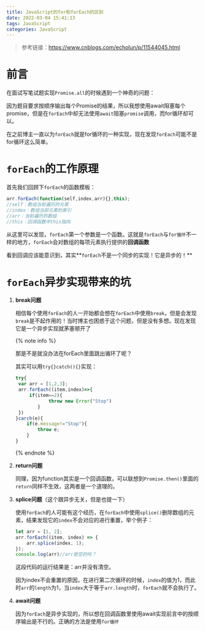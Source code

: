 ```yaml
---
title: JavaScript的for和forEach的区别
date: 2022-03-04 15:41:13
tags: JavaScript
categories: JavaScript
---
```


> 参考链接：https://www.cnblogs.com/echolun/p/11544045.html

# 前言

在面试写笔试题实现`Promise.all`的时候遇到一个神奇的问题：

因为题目要求按顺序输出每个Promise的结果，所以我想使用await阻塞每个promise，但是在`forEach`中却无法使用`await`阻塞`promise`调用，而for循环却可以。

在之前博主一直以为`forEach`就是for循环的一种实现，现在发现`forEach`可能不是for循环这么简单。

# `forEach`的工作原理

首先我们回顾下`forEach`的函数模板：

```js
arr.forEach(function(self,index,arr){},this);
//self：数组当前遍历的元素
//index：数组当前元素的索引
//arr：当前遍历的数组
//this：回调函数中this指向
```

从这里可以发现，`forEach`第一个参数是一个函数。这就是`forEach`与`for循环`不一样的地方，`forEach`会对数组的每项元素执行提供的**回调函数**

看到回调应该能意识到，其实**`forEach`不是一个同步的实现！它是异步的！**

# `forEach`异步实现带来的坑

1. **break问题**

   相信每个使用`forEach`的人一开始都会想在`forEach`中使用`break`，但是会发现`break`是不起作用的！当时博主也困惑于这个问题，但是没有多想。现在发现它是一个异步实现就茅塞顿开了

   {% note info %}

   那是不是就没办法在forEach里面跳出循环了呢？

   其实可以用`try{}catch(){}`实现：

   ```js
   try{
   	var arr = [1,2,3];
   	arr.forEach((item,index)=>{
   		if(item==2){
               throw new Error("Stop")
           }
   	})
   }carch(e){
       if(e.message!="Stop"){
           throw e;
       }
   }
   ```

   

   {% endnote %}

2. **return问题**

   同理，因为function其实是一个回调函数，可以联想到`Promise.then()`里面的`return`同样不生效，这两者是一个道理的。

3. **splice问题**（这个跟异步无关，但是也提一下）

   使用`forEach`的人可能有这个经历，在`forEach`中使用`splice()`删除数组的元素，结果发现它的`index`不会对应的进行重置，举个例子：

   ```js
   let arr = [1, 2];
   arr.forEach((item, index) => {
       arr.splice(index, 1);
   });
   console.log(arr)//arr是空的吗？
   ```

   这段代码的运行结果是：arr并没有清空。

   因为index不会重置的原因，在进行第二次循环的时候，`index`的值为1，而此时`arr`的`length`为1，当`index`大于等于`arr.length`时，`forEach`就不会执行了。

4. **await问题**

   因为`forEach`是异步实现的，所以想在回调函数里使用await实现前言中的按顺序输出是不行的。正确的方法是使用`for循环`

